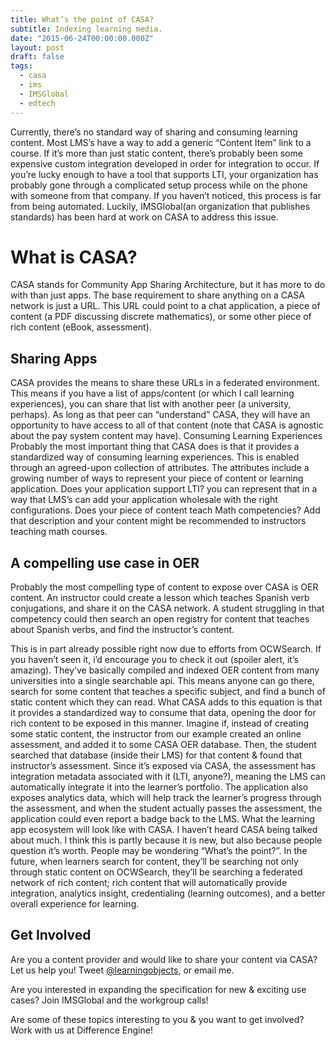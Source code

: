 ```yaml
---
title: What’s the point of CASA?
subtitle: Indexing learning media.
date: "2015-06-24T00:00:00.000Z"
layout: post
draft: false
tags:
  - casa
  - ims
  - IMSGlobal
  - edtech
---
```



Currently, there’s no standard way of sharing and consuming learning content. Most LMS’s have a way to add a generic “Content Item” link to a course. If it’s more than just static content, there’s probably been some expensive custom integration developed in order for integration to occur. If you’re lucky enough to have a tool that supports LTI, your organization has probably gone through a complicated setup process while on the phone with someone from that company. If you haven’t noticed, this process is far from being automated.
Luckily, IMSGlobal(an organization that publishes standards) has been hard at work on CASA to address this issue.

# What is CASA?
CASA stands for Community App Sharing Architecture, but it has more to do with than just apps. The base requirement to share anything on a CASA network is just a URL. This URL could point to a chat application, a piece of content (a PDF discussing discrete mathematics), or some other piece of rich content (eBook, assessment).
## Sharing Apps
CASA provides the means to share these URLs in a federated environment. This means if you have a list of apps/content (or which I call learning experiences), you can share that list with another peer (a university, perhaps). As long as that peer can “understand” CASA, they will have an opportunity to have access to all of that content (note that CASA is agnostic about the pay system content may have).
Consuming Learning Experiences
Probably the most important thing that CASA does is that it provides a standardized way of consuming learning experiences. This is enabled through an agreed-upon collection of attributes. The attributes include a growing number of ways to represent your piece of content or learning application. Does your application support LTI? you can represent that in a way that LMS’s can add your application wholesale with the right configurations. Does your piece of content teach Math competencies? Add that description and your content might be recommended to instructors teaching math courses.
## A compelling use case in OER
Probably the most compelling type of content to expose over CASA is OER content. An instructor could create a lesson which teaches Spanish verb conjugations, and share it on the CASA network. A student struggling in that competency could then search an open registry for content that teaches about Spanish verbs, and find the instructor’s content.

This is in part already possible right now due to efforts from OCWSearch. If you haven’t seen it, i’d encourage you to check it out (spoiler alert, it’s amazing). They’ve basically compiled and indexed OER content from many universities into a single searchable api. This means anyone can go there, search for some content that teaches a specific subject, and find a bunch of static content which they can read.
What CASA adds to this equation is that it provides a standardized way to consume that data, opening the door for rich content to be exposed in this manner. Imagine if, instead of creating some static content, the instructor from our example created an online assessment, and added it to some CASA OER database. Then, the student searched that database (inside their LMS) for that content & found that instructor’s assessment.
Since it’s exposed via CASA, the assessment has integration metadata associated with it (LTI, anyone?), meaning the LMS can automatically integrate it into the learner’s portfolio. The application also exposes analytics data, which will help track the learner’s progress through the assessment, and when the student actually passes the assessment, the application could even report a badge back to the LMS.
What the learning app ecosystem will look like with CASA.
I haven’t heard CASA being talked about much. I think this is partly because it is new, but also because people question it’s worth. People may be wondering “What’s the point?”.
In the future, when learners search for content, they’ll be searching not only through static content on OCWSearch, they’ll be searching a federated network of rich content; rich content that will automatically provide integration, analytics insight, credentialing (learning outcomes), and a better overall experience for learning.
## Get Involved
Are you a content provider and would like to share your content via CASA? Let us help you! Tweet [@learningobjects](https://twitter.com/learningobjects), or email me.

Are you interested in expanding the specification for new & exciting use cases? Join IMSGlobal and the workgroup calls!

Are some of these topics interesting to you & you want to get involved? Work with us at Difference Engine!
